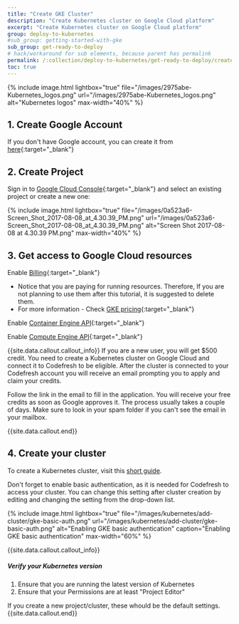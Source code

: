 ```yaml
---
title: "Create GKE Cluster"
description: "Create Kubernetes cluster on Google Cloud platform"
excerpt: "Create Kubernetes cluster on Google Cloud platform"
group: deploy-to-kubernetes
#sub_group: getting-started-with-gke
sub_group: get-ready-to-deploy
# hack/workaround for sub elements, because parent has permalink
permalink: /:collection/deploy-to-kubernetes/get-ready-to-deploy/create-cluster/
toc: true
---
```


{% include image.html 
lightbox="true" 
file="/images/2975abe-Kubernetes_logos.png" 
url="/images/2975abe-Kubernetes_logos.png" 
alt="Kubernetes logos" 
max-width="40%" 
%}
 
## 1. Create Google Account
If you don't have Google account, you can create it from [here](https://accounts.google.com/SignUp){:target="_blank"} 
 
## 2. Create Project
Sign in to [Google Cloud Console](https://console.cloud.google.com/){:target="_blank"} and select an existing project or create a new one:

{% include image.html 
lightbox="true" 
file="/images/0a523a6-Screen_Shot_2017-08-08_at_4.30.39_PM.png" 
url="/images/0a523a6-Screen_Shot_2017-08-08_at_4.30.39_PM.png" 
alt="Screen Shot 2017-08-08 at 4.30.39 PM.png" 
max-width="40%" 
%}

## 3. Get access to Google Cloud resources
 
Enable [Billing](https://console.cloud.google.com/billing){:target="_blank"}

* Notice that you are paying for running resources. Therefore, If you are not planning to use them after this tutorial, it is suggested to delete them.
* For more information - Check [GKE pricing](https://cloud.google.com/kubernetes-engine/pricing){:target="_blank"}
 
Enable [Container Engine API](https://console.cloud.google.com/apis/api/container/overview){:target="_blank"}

Enable [Compute Engine API](https://console.cloud.google.com/apis/api/compute_component/overview){:target="_blank"}



{{site.data.callout.callout_info}}
If you are a new user, you will get $500 credit. You need to create a Kubernetes cluster on Google Cloud and connect it to Codefresh to be eligible. After the cluster is connected to your Codefresh account you will receive an email prompting you to apply and claim your credits. 

Follow the link in the email to fill in the application. You will receive your free credits
as soon as Google approves it. The process usually takes a couple of days. Make sure to look in your spam folder if you can't see the email in your mailbox.

{{site.data.callout.end}}

## 4. Create your cluster

To create a Kubernetes cluster, visit this [short guide](https://cloud.google.com/container-engine/docs/quickstart).

Don't forget to enable basic authentication, as it is needed for Codefresh to access your cluster.
You can change this setting after cluster creation
by editing and changing the setting from the drop-down list.

{% include image.html
  lightbox="true"
  file="/images/kubernetes/add-cluster/gke-basic-auth.png"
  url="/images/kubernetes/add-cluster/gke-basic-auth.png"
  alt="Enabling GKE basic authentication"
  caption="Enabling GKE basic authentication"
  max-width="60%"
    %}

{{site.data.callout.callout_info}}
##### Verify your Kubernetes version

1. Ensure that you are running the latest version of Kubernetes
2. Ensure that your Permissions are at least "Project Editor"

If you create a new project/cluster, these whould be the default settings. 
{{site.data.callout.end}}
